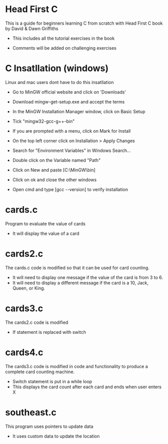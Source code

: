 # Head First C 
This is a guide for beginners learning C from scratch with Head First C book by David & Dawn Griffiths

* This includes all the tutorial exercises in the book 

* Comments will be added on challenging exercises

# C Insatllation (windows)
Linux and mac users dont have to do this insatllation 
* Go to MinGW official website and click on 'Downloads' 

* Download mingw-get-setup.exe and accept the terms 

* In the MinGW Installation Manager window, click on Basic Setup

* Tick "mingw32-gcc-g++-bin"

* If you are prompted with a menu, click on Mark for Install

* On the top left corner click on Installation > Apply Changes

* Search for "Environment Variables" in Windows Search...

* Double click on the Variable named "Path" 

* Click on New and paste [C:\MinGW\bin]

* Click on ok and close the other windows

* Open cmd and type [gcc --version] to verify installation
 
 # cards.c
Program to evaluate the value of cards
 * It will display the value of a card

 # cards2.c
 The cards.c code is modified so that it can be used for card counting. 
 * It will need to display one message if the value of the card is from 3 to 6. 
 * It will need to display a different message if the card is a 10, Jack, Queen, or King.

 # cards3.c
The cards2.c code is modified
 * If statement is replaced with switch

  # cards4.c
The cards3.c code is modified in code and functionality to produce a complete card counting machine.
 * Switch statement is put in a while loop
 * This displays the card count after each card and ends when user enters X

  # southeast.c
This program uses pointers to update data
 * It uses custom data to update the location